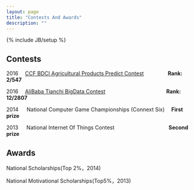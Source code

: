 ```yaml
---
layout: page
title: "Contests And Awards"
description: ""
---
```

{% include JB/setup %}

## Contests
2016 &emsp;[CCF BDCI Agricultural Products Predict Contest](http://www.datafountain.cn/#/competitions/244/intro)   &emsp;&emsp;&emsp;&emsp; <b>Rank: 2/547</b>

2016&emsp; [AliBaba Tianchi BigData Contest](https://tianchi.aliyun.com/competition/information.htm?spm=5176.100067.5678.2.uvYOch&raceId=231530)    &emsp;&emsp;&emsp;&emsp;&emsp;&emsp;&emsp;&emsp;&emsp;&emsp;&emsp;  <b>Rank: 12/2807</b>  

2014 &emsp; National Computer Game Championships (Connext Six)&emsp; <b>First prize</b>

2013 &emsp; National Internet Of Things Contest &emsp;&emsp;&emsp;&emsp;&emsp;&emsp;&emsp;&emsp;&emsp;&emsp;<b>Second prize</b>

## Awards

National Scholarships(Top 2%，2014)

National Motivational Scholarships(Top5%，2013)
